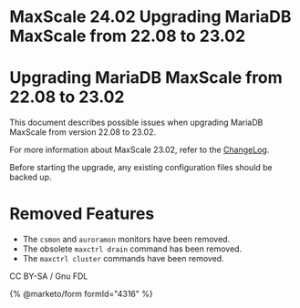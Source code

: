 
# MaxScale 24.02 Upgrading MariaDB MaxScale from 22.08 to 23.02

# Upgrading MariaDB MaxScale from 22.08 to 23.02


This document describes possible issues when upgrading MariaDB MaxScale from
version 22.08 to 23.02.


For more information about MaxScale 23.02, refer to the
[ChangeLog](../mariadb-maxscale-2402-maxscale-2402-changelog.md).


Before starting the upgrade, any existing configuration files should be backed
up.


# Removed Features


* The `csmon` and `auroramon` monitors have been removed.
* The obsolete `maxctrl drain` command has been removed.
* The `maxctrl cluster` commands have been removed.


CC BY-SA / Gnu FDL


{% @marketo/form formId="4316" %}
